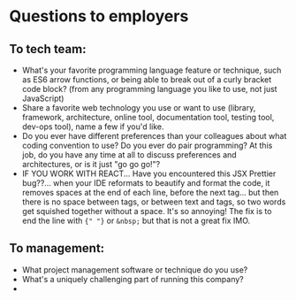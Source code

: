# Questions to employers

## To tech team:

* What's your favorite programming language feature or technique, such as ES6 arrow functions, or being able to break out of a curly bracket code block? \(from any programming language you like to use, not just JavaScript\)
* Share a favorite web technology you use or want to use \(library, framework, architecture, online tool, documentation tool, testing tool, dev-ops tool\), name a few if you'd like.
* Do you ever have different preferences than your colleagues about what coding convention to use? Do you ever do pair programming? At this job, do you have any time at all to discuss preferences and architectures, or is it just "go go go!"?
* IF YOU WORK WITH REACT... Have you encountered this JSX Prettier bug??... when your IDE reformats to beautify and format the code, it removes spaces at the end of each line, before the next tag... but then there is no space between tags, or between text and tags, so two words get squished together without a space. It's so annoying! The fix is to end the line with `{" "}` or `&nbsp;` but that is not a great fix IMO.

## To management:

* What project management software or technique do you use?
* What's a uniquely challenging part of running this company?
* 


